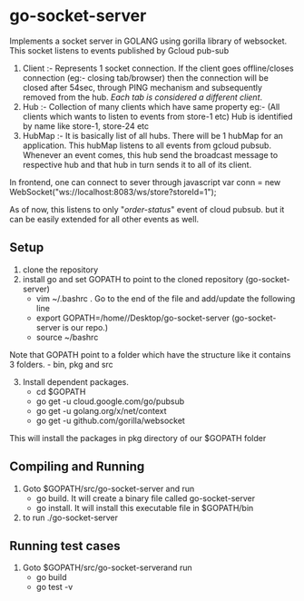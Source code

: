 # go-socket-server
Implements a socket server in GOLANG using gorilla library of websocket. This socket listens to events published by Gcloud pub-sub
1) Client :- Represents 1 socket connection. If the client goes offline/closes connection (eg:- closing tab/browser) then the connection will be closed after 54sec, through PING mechanism and subsequently removed from the hub. _Each tab is considered a different client_.
2) Hub :- Collection of many clients which have same property eg:- (All clients which wants to listen to events from store-1 etc)
	Hub is identified by name like store-1, store-24 etc
3) HubMap :- It is basically list of all hubs. There will be 1 hubMap for an application. This hubMap listens to all events from gcloud pubsub.
	Whenever an event comes, this hub send the broadcast message to respective hub and that hub in turn sends it to all of its client.

In frontend, one can connect to sever through javascript
	var conn = new WebSocket("ws://localhost:8083/ws/store?storeId=1");

As of now, this listens to only "_order-status_" event of cloud pubsub. but it can be easily extended for all other events as well.



Setup
-----------

1) clone the repository
2) install go and set GOPATH to point to the cloned repository (go-socket-server)
	* vim ~/.bashrc . Go to the end of the file and add/update the following line
	* export GOPATH=/home/<name>/Desktop/go-socket-server     (go-socket-server is our repo.)
	* source ~/bashrc

Note that GOPATH point to a folder which have the structure like it contains 3 folders. - bin, pkg and src

3) Install dependent packages.
	* cd $GOPATH
	* go get -u cloud.google.com/go/pubsub
	* go get -u golang.org/x/net/context
	* go get -u github.com/gorilla/websocket

This will install the packages in pkg directory of our $GOPATH folder	
	

Compiling and Running
----------------------

1) Goto $GOPATH/src/go-socket-server and run
	* go build. It will create a binary file called go-socket-server
	* go install. It will install this executable file in $GOPATH/bin
2) to run ./go-socket-server


Running test cases
-----------------------
1) Goto $GOPATH/src/go-socket-serverand run
	* go build
	* go test -v
